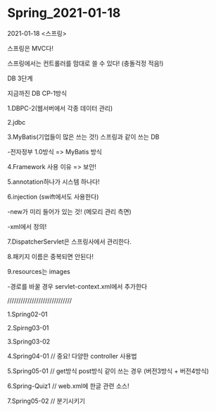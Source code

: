 # Spring_2021-01-18

2021-01-18 <스프링>

스프링은 MVC다!

스프링에서는 컨트롤러를 맘대로 쓸 수 있다! (충돌걱정 적음!)

DB 3단계

지금까진 DB CP-1방식

1.DBPC-2(웹서버에서 각종 데이터 관리)

2.jdbc

3.MyBatis(기업들이 많은 쓰는 것!) 스프링과 같이 쓰는 DB

-전자정부 1.0방식 => MyBatis 방식

4.Framework 사용 이유 => 보안!

5.annotation하나가 시스템 하나다!

6.injection (swift에서도 사용한다)

-new가 미리 들어가 있는 것! (메모리 관리 측면)

-xml에서 정의!

7.DispatcherServlet은 스프링사에서 관리한다.

8.패키지 이름은 중복되면 안된다!

9.resources는 images

-경로를 바꿀 경우 servlet-context.xml에서 추가한다

/////////////////////////////

1.Spring02-01

2.Spirng03-01

3.Spring03-02

4.Spring04-01 // 중요! 다양한 controller 사용법

5.Spring05-01 // get방식 post방식 같이 쓰는 경우 (버전3방식 + 버전4방식)

6.Spring-Quiz1 // web.xml에 한글 관련 소스! 

7.Spring05-02 // 분기시키기



